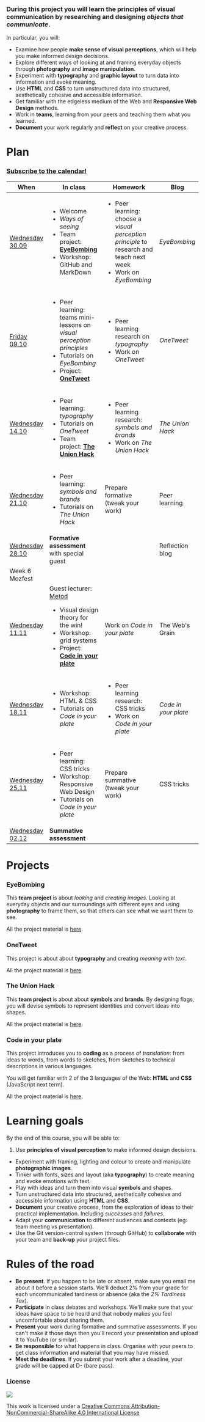 <!--# Web Design principles-->

### During this project you will learn the principles of visual communication by researching and designing *objects that communicate*. 

In particular, you will:

* Examine how people **make sense of visual perceptions**, which will help you make informed design decisions.
* Explore different ways of looking at and framing everyday objects through **photography** and **image manipulation**.
* Experiment with **typography** and **graphic layout** to turn data into information and evoke meaning.
* Use **HTML** and **CSS** to turn unstructured data into structured, aesthetically cohesive and accessible information.
* Get familiar with the edgeless medium of the Web and **Responsive Web Design** methods.
* Work in **teams**, learning from your peers and teaching them what you learned.
* **Document** your work regularly and **reflect** on your creative process.


# Plan

### [Subscribe to the calendar!](https://www.google.com/calendar/ical/rave.ac.uk_agop0ff7kdgdc289jdrl5021gs%40group.calendar.google.com/public/basic.ics)

When | In class | Homework | Blog 
---- | -------- | -------- | ----
[Wednesday<br>30.09](sessions/01)| <ul><li>Welcome <li>*Ways of seeing* <li>Team project: [**EyeBombing**](#eyebombing) <li>Workshop: GitHub and MarkDown | <ul><li>Peer learning: choose a *visual perception principle* to research and teach next week <li>Work on *EyeBombing* | *EyeBombing*
[Friday<br>09.10](sessions/02)| <ul><li>Peer learning: teams mini-lessons on *visual perception principles* <li>Tutorials on *EyeBombing* <li>Project: [**OneTweet**](#onetweet) | <ul><li>Peer learning research on *typography* <li>Work on *OneTweet* | *OneTweet*
[Wednesday<br>14.10](sessions/03)| <ul><li>Peer learning: *typography*  <li>Tutorials on *OneTweet* <li>Team project: [**The Union Hack**](#the-union-hack)  | <ul><li>Peer learning research: *symbols and brands* <li>Work on *The Union Hack* | *The Union Hack*
[Wednesday<br>21.10](sessions/04)| <ul><li>Peer learning: *symbols and brands* <li>Tutorials on *The Union Hack* | Prepare formative (tweak your work) | Peer learning
[Wednesday<br>28.10](sessions/05)| **Formative assessment** with special guest |  | Reflection blog
Week 6<br>Mozfest|
[Wednesday<br>11.11](sessions/07)| Guest lecturer: [Metod](https://twitter.com/metodb) <ul><li>Visual design theory for the win! <li>Workshop: grid systems  <li>Project: [**Code in your plate**](#code-in-your-plate) | Work on *Code in your plate* | The Web's Grain
[Wednesday<br>18.11](sessions/08)| <ul><li>Workshop: HTML & CSS <li>Tutorials on *Code in your plate* |  <ul><li>Peer learning research: CSS tricks <li>Work on *Code in your plate* | *Code in your plate*
[Wednesday<br>25.11](sessions/09)| <ul><li>Peer learning: CSS tricks <li>Workshop: Responsive Web Design<li>Tutorials on *Code in your plate* | Prepare summative (tweak your work) | CSS tricks
[Wednesday<br>02.12](sessions/10)| **Summative assessment**

<!-- <li>Workshop: how to present your work -->

# Projects

### EyeBombing

This **team project** is about *looking* and *creating images*. Looking at everyday objects and our surroundings with different eyes and using **photography** to frame them, so that others can see what we want them to see.

All the project material is [here](projects/eye-bombing).

### OneTweet

This project is about about **typography** and creating *meaning with text*.

All the project material is [here](projects/one-tweet).

### The Union Hack

This **team project** is about about **symbols** and **brands**. By designing flags, you will devise symbols to represent identities and convert ideas into shapes. 

All the project material is [here](projects/union-hack).

### Code in your plate

This project introduces you to **coding** as a process of *translation*: from ideas to words, from words to sketches, from sketches to technical descriptions in various languages. 

You will get familiar with 2 of the 3 languages of the Web: **HTML** and **CSS** (JavaScript next term).

All the project material is [here](projects/code-in-your-plate).


# Learning goals

By the end of this course, you will be able to:

1. Use **principles of visual perception** to make informed design decisions.
* Experiment with framing, lighting and colour to create and manipulate **photographic images**.
* Tinker with fonts, sizes and layout (aka **typography**) to create meaning and evoke emotions with text.
* Play with ideas and turn them into visual **symbols** and shapes.
* Turn unstructured data into structured, aesthetically cohesive and accessible information using **HTML** and **CSS**.
* **Document** your creative process, from the exploration of ideas to their practical implementation. Including *successes* and *failures*.
* Adapt your **communication** to different audiences and contexts (eg: team meeting vs presentation).
* Use the Git version-control system (through GitHub) to **collaborate** with your team and **back-up** your project files.


# Rules of the road

* **Be present**. If you happen to be late or absent, make sure you email me about it before a session starts. We'll deduct 2% from your grade for each uncommunicated tardiness or absence (aka the *2% Tardiness Tax*).
* **Participate** in class debates and workshops. We'll make sure that your ideas have space to be heard and that nobody makes you feel uncomfortable about sharing them.
* **Present** your work during formative and summative assessments. If you can't make it those days then you'll record your presentation and upload it to YouTube (or similar).
* **Be responsible** for what happens in class. Organise with your peers to get class information and material that you may have missed.
* **Meet the deadlines**. If you submit your work after a deadline, your grade will be capped at D- (bare pass).


### License

[![](https://i.creativecommons.org/l/by-nc-sa/4.0/88x31.png)](http://creativecommons.org/licenses/by-nc-sa/4.0)

This work is licensed under a [Creative Commons Attribution-NonCommercial-ShareAlike 4.0 International License ](http://creativecommons.org/licenses/by-nc-sa/4.0)


